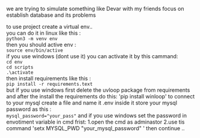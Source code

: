 we are trying to simulate something like Devar with my friends 
focus on establish database and its problems<br>

to use project create a virtual env.. <br>
you can do it in linux like this :<br>
`python3 -m venv env`<br>
then you should active env :<br>
`source env/bin/active`<br>
if you use windows (dont use it) you can activate it by this cammand:<br>
`cd env`<br>
`cd scripts`<br>
`.\activate`<br>
then install requirements like this : <br>
`pip install -r requirements.text `<br>
but if you use windows first delete the uvloop package from requirements and after the install the requirements do this:
'pip install winloop'
to connect to your mysql create a file and name it .env 
inside it store your mysql password as this : <br>
`mysql_password="your_pass"`
and if you use windows set the password in envotiment variable in cmd frist:
1.open the cmd as adminastor
2.use tis command 'setx MYSQL_PWD "your_mysql_password" '
then continue ..
